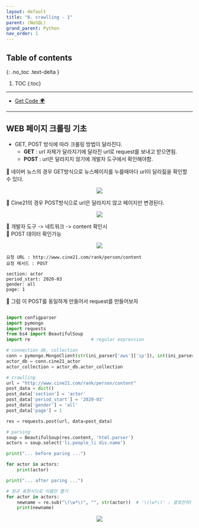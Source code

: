 ```yaml
---
layout: default
title: "6. crawlling - 1"
parent: (NoSQL)
grand_parent: Python
nav_order: 1
---
```


## Table of contents
{: .no_toc .text-delta }

1. TOC
{:toc}

---

* [Get Code 🌍](https://github.com/EasyCoding-7/pymongo_examples/blob/main/pymongo_1/pymongo_1/pymongo_2.py)

---

## WEB 페이지 크롤링 기초

* GET, POST 방식에 따라 크롤링 방법이 달라진다.
    * **GET** : url 자체가 달라지기에 달라진 url로 request를 보내고 받으면됨.
    * **POST** : url은 달라지지 않기에 개발자 도구에서 확인해야함.

🧸 네이버 뉴스의 경우 GET방식으로 뉴스페이지를 누를때마다 url이 달라짊을 확인할 수 있다.

<p align="center">
  <img src="https://taehyungs-programming-blog.github.io/blog/assets/images/python/nosql/nosql-6-1.png"/>
</p>

🧸 Cine21의 경우 POST방식으로 url은 달라지지 않고 페이지만 변경된다.

<p align="center">
  <img src="https://taehyungs-programming-blog.github.io/blog/assets/images/python/nosql/nosql-6-2.png"/>
</p>

🧸 개발자 도구 -> 네트워크 -> content 확인시<br>
🧸 POST 데이터 확인가능

<p align="center">
  <img src="https://taehyungs-programming-blog.github.io/blog/assets/images/python/nosql/nosql-6-3.png"/>
</p>

```
요청 URL : http://www.cine21.com/rank/person/content
요청 메서드 : POST

section: actor
period_start: 2020-03
gender: all
page: 1
```

🧸 그럼 이 POST를 동일하게 만들어서 request를 만들어보자

```py

import configparser
import pymongo
import requests
from bs4 import BeautifulSoup
import re                       # regular expression

# connection db, collection
conn = pymongo.MongoClient(str(ini_parser['aws']['ip']), int(ini_parser['aws']['port']))
actor_db = conn.cine21_actor
actor_collection = actor_db.actor_collection

# crawlling
url = "http://www.cine21.com/rank/person/content"
post_data = dict()
post_data['section'] = 'actor'
post_data['period_start'] = '2020-03'
post_data['gender'] = 'all'
post_data['page'] = 1

res = requests.post(url, data=post_data)

# parsing
soup = BeautifulSoup(res.content, 'html.parser')
actors = soup.select('li.people_li div.name')

print("... before paring ...")

for actor in actors:
    print(actor)

print("... after paring ...")

# 정규 표현식으로 이름만 뽑기
for actor in actors:
    newname = re.sub("\(\w*\)", "", str(actor))  # '\(\w*\)' : 괄호안의( \(\) ) 어떤문자( w* ) 든 '' 삭제해 달라
    print(newname)
```

<p align="center">
  <img src="https://taehyungs-programming-blog.github.io/blog/assets/images/python/nosql/nosql-6-4.png"/>
</p>
